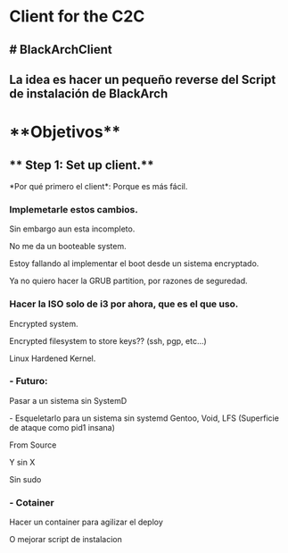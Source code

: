 <h1> Client for the C2C </h1>
<h2># BlackArchClient </h2>

<h2>La idea es hacer un pequeño reverse del Script de instalación de BlackArch </h2>

<h1> **Objetivos** </h1>
<h2> ** Step 1: Set up client.** </h2>
*Por qué primero el client*:
 Porque es más fácil.


<h3>Implemetarle estos cambios. </h3>
    <p>Sin embargo aun esta incompleto. </p>
    <p>No me da un booteable system. </p>
    <p>Estoy fallando al implementar el boot desde un sistema encryptado. </p>
    <p>Ya no quiero hacer la GRUB partition, por razones de seguredad. </p>
    
<h3> Hacer la ISO solo de i3 por ahora, que es el que uso.</h3>
    <p> Encrypted system. </p>
    <p> Encrypted filesystem to store keys?? (ssh, pgp, etc...) </p>
    <p> Linux Hardened Kernel. </p>

<h3> - Futuro: </h3>
    <p>Pasar a un sistema sin SystemD</p>
    - Esqueletarlo para un sistema sin systemd Gentoo, Void, LFS (Superficie de ataque como pid1 insana)
    <p>From Source </p>
    <p>Y sin X</p>
    <p>Sin sudo </p>
    
<h3> - Cotainer </h3>
    <p> Hacer un container para agilizar el deploy </p>
    <p> O mejorar script de instalacion </p>
